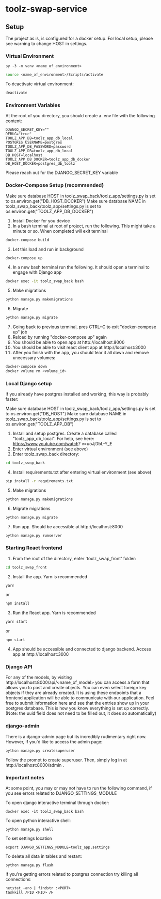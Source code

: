 # toolz-swap-service

## Setup
The project as is, is configured for a docker setup. For local setup, please see warning to change HOST in settings.

### Virtual Environment

```For Windows (bash)
py -3 -m venv <name_of_environment> 
```
```bash
source <name_of_environment>/Scripts/activate
```
To deactivate virtual environment:
```bash
deactivate
```
### Environment Variables

At the root of you directory, you should create a .env file with the following content:

```
DJANGO_SECRET_KEY=""
DEBUG="true"
TOOLZ_APP_DB=toolz_app_db_local
POSTGRES_USERNAME=postgres
TOOLZ_APP_DB_PASSWORD=password
TOOLZ_APP_DB=toolz_app_db_local
DB_HOST=localhost
TOOLZ_APP_DB_DOCKER=toolz_app_db_docker
DB_HOST_DOCKER=postgres_db_toolz
```

Please reach out for the DJANGO_SECRET_KEY variable

### Docker-Compose Setup (recommended)

Make sure database HOST in toolz_swap_back/toolz_app/settings.py is set to os.environ.get("DB_HOST_DOCKER")
Make sure database NAME in toolz_swap_back/toolz_app/settings.py is set to os.environ.get("TOOLZ_APP_DB_DOCKER")

1. Install Docker for you device
2. In a bash terminal at root of project, run the following. This might take a minute or so. When completed will exit terminal
```bash
docker-compose build
```
3. Let this load and run in background
```bash
docker-compose up
```
4. In a new bash terminal run the following. It should open a terminal to engage with Django app
```bash
docker exec -it toolz_swap_back bash
```
5. Make migrations
```bash
python manage.py makemigrations
```
6. Migrate
```bash
python manage.py migrate
```
7. Going back to previous terminal, pres CTRL+C to exit "docker-compose up" job
8. Reload by running "docker-compose up" again
9. You should be able to open app at http://localhost:8000 
10. You should be able to visit react client app at http://localhost:3000
11. After you finish with the app, you should tear it all down and remove unecessary volumes:
```bash
docker-compose down
docker volume rm <volume_id>
```

### Local Django setup

If you already have postgres installed and working, this way is probably faster:

Make sure database HOST in toolz_swap_back/toolz_app/settings.py is set to os.environ.get("DB_HOST")
Make sure database NAME in toolz_swap_back/toolz_app/settings.py is set to os.environ.get("TOOLZ_APP_DB")

1. Install and setup postgres. Create a database called "toolz_app_db_local". For help, see here: https://www.youtube.com/watch?
v=uoJjDbL-Y_E
2. Enter virtual environment (see above)
3. Enter toolz_swap_back directory:
```bash
cd toolz_swap_back
```
4. Install requirements.txt after entering virtual environment (see above)
```bash
pip install -r requirements.txt
```
5. Make migrations
```bash
python manage.py makemigrations
```
6. Migrate migrations
```bash
python manage.py migrate
```
7. Run app. Should be accessible at http://localhost:8000
```bash
python manage.py runserver
```

### Starting React frontend

1. From the root of the directory, enter 'toolz_swap_front' folder:
```bash
cd toolz_swap_front
```
2. Install the app. Yarn is recommended
```bash
yarn
```
or
```bash
npm install
```
3. Run the React app. Yarn is recommended
```bash
yarn start
```
or
```bash
npm start
```
4. App should be accessible and connected to django backend. Access app at http://localhost:3000

### Django API

For any of the models, by visiting http://localhost:8000/api/<name_of_model> you can access a form that allows you to post and create objects. You can even select foreign key objects if they are already created. It is using these endpoints that a frontend application will be able to communicate with our application. Feel free to submit information here and see that the entries show up in your postgres database. This is how you know everything is set up correctly. (Note: the uuid field does not need to be filled out, it does so automatically)

### django-admin

There is a django-admin page but its incredibly rudimentary right now. However, if you'd like to access the admin page:

```bash
python manage.py createsuperuser
```

Follow the prompt to create superuser. Then, simply log in at http://localhost:8000/admin .

### Important notes

At some point, you may or may not have to run the following command, if you see errors related to DJANGO_SETTINGS_MODULE

To open django interactive terminal through docker:
```
docker exec -it toolz_swap_back bash
```

To open python interactive shell:
```
python manage.py shell
```

To set settings location
```
export DJANGO_SETTINGS_MODULE=toolz_app.settings
```

To delete all data in tables and restart:
```
python manage.py flush
```

If you're getting errors related to postgres connection try killing all connections:
```
netstat -ano | findstr :<PORT>
taskkill /PID <PID> /F
```